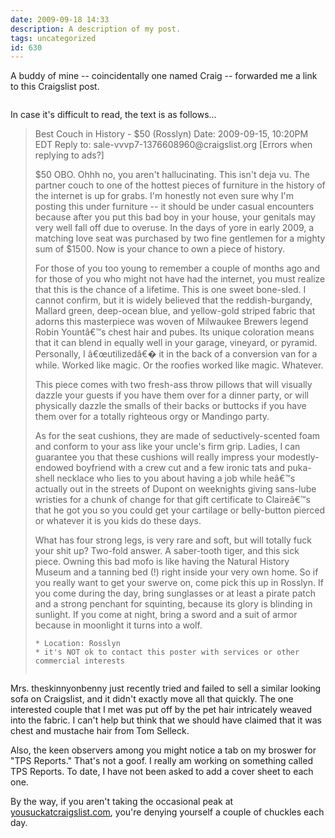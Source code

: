 ```yaml
---
date: 2009-09-18 14:33
description: A description of my post.
tags: uncategorized
id: 630
---
```

A buddy of mine -- coincidentally one named Craig -- forwarded me a link to this Craigslist post.

<img src="/img/craigslist09152009.jpg" alt="" />

In case it's difficult to read, the text is as follows...

<blockquote>Best Couch in History - $50 (Rosslyn)
Date: 2009-09-15, 10:20PM EDT
Reply to: sale-vvvp7-1376608960@craigslist.org [Errors when replying to ads?]

$50 OBO. Ohhh no, you aren't hallucinating. This isn't deja vu. The partner couch to one of the hottest pieces of furniture in the history of the internet is up for grabs. I'm honestly not even sure why I'm posting this under furniture -- it should be under casual encounters because after you put this bad boy in your house, your genitals may very well fall off due to overuse. In the days of yore in early 2009, a matching love seat was purchased by two fine gentlemen for a mighty sum of $1500. Now is your chance to own a piece of history.

For those of you too young to remember a couple of months ago and for those of you who might not have had the internet, you must realize that this is the chance of a lifetime. This is one sweet bone-sled. I cannot confirm, but it is widely believed that the reddish-burgandy, Mallard green, deep-ocean blue, and yellow-gold striped fabric that adorns this masterpiece was woven of Milwaukee Brewers legend Robin Yountâ€™s chest hair and pubes. Its unique coloration means that it can blend in equally well in your garage, vineyard, or pyramid. Personally, I â€œutilizedâ€� it in the back of a conversion van for a while. Worked like magic. Or the roofies worked like magic. Whatever.

This piece comes with two fresh-ass throw pillows that will visually dazzle your guests if you have them over for a dinner party, or will physically dazzle the smalls of their backs or buttocks if you have them over for a totally righteous orgy or Mandingo party.

As for the seat cushions, they are made of seductively-scented foam and conform to your ass like your uncle's firm grip. Ladies, I can guarantee you that these cushions will really impress your modestly-endowed boyfriend with a crew cut and a few ironic tats and puka-shell necklace who lies to you about having a job while heâ€™s actually out
in the streets of Dupont on weeknights giving sans-lube wristies for a chunk of change for that gift certificate to Claireâ€™s that he got you so you could get your cartilage or belly-button pierced or whatever it is you kids do these days.

What has four strong legs, is very rare and soft, but will totally fuck your shit up? Two-fold answer. A saber-tooth tiger, and this sick piece. Owning this bad mofo is like having the Natural History Museum and a tanning bed (!) right inside your very own home. So if you really want to get your swerve on, come pick this up in Rosslyn. If you come during the day, bring sunglasses or at least a pirate patch and a strong penchant for squinting, because its glory is blinding in sunlight. If you come at night, bring a sword and a suit of armor because in moonlight it turns into a wolf.

    * Location: Rosslyn
    * it's NOT ok to contact this poster with services or other commercial interests

<img src="/img/craigslistcouch.jpg" alt="" /></blockquote>

Mrs. theskinnyonbenny just recently tried and failed to sell a similar looking sofa on Craigslist, and it didn't exactly move all that quickly.  The one interested couple that I met was put off by the pet hair intricately weaved into the fabric.  I can't help but think that we should have claimed that it was chest and mustache hair from Tom Selleck.

Also, the keen observers among you might notice a tab on my broswer for "TPS Reports."  That's not a goof.  I really am working on something called TPS Reports.  To date, I have not been asked to add a cover sheet to each one.

By the way, if you aren't taking the occasional peak at <a href="http://yousuckatcraigslist.com" target="_blank">yousuckatcraigslist.com</a>, you're denying yourself a couple of chuckles each day.



